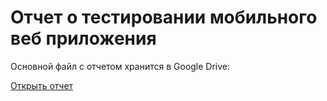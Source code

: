 # Отчет о тестировании мобильного веб приложения

Основной файл с отчетом хранится в Google Drive:

[Открыть отчет](https://docs.google.com/spreadsheets/d/1D5aZFHrlF1xYkHF5DkJRINLdXFqlrDzTW7onRYpoZ3o/edit?usp=drive_link)
